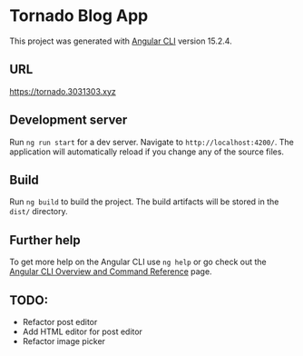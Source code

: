 # Tornado Blog App

This project was generated with [Angular CLI](https://github.com/angular/angular-cli) version 15.2.4.

## URL

https://tornado.3031303.xyz

## Development server

Run `ng run start` for a dev server. Navigate to `http://localhost:4200/`. The application will automatically reload if you change any of the source files.

## Build

Run `ng build` to build the project. The build artifacts will be stored in the `dist/` directory.

## Further help

To get more help on the Angular CLI use `ng help` or go check out the [Angular CLI Overview and Command Reference](https://angular.io/cli) page.

## TODO:
- Refactor post editor
- Add HTML editor for post editor
- Refactor image picker
